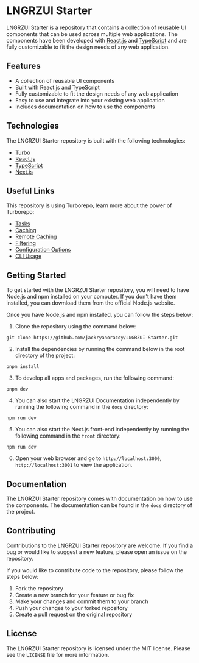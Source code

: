 # LNGRZUI Starter

LNGRZUI Starter is a repository that contains a collection of reusable UI components that can be used across multiple web applications. The components have been developed with [React.js](https://reactjs.org/) and [TypeScript](https://www.typescriptlang.org/) and are fully customizable to fit the design needs of any web application.

## Features

- A collection of reusable UI components
- Built with React.js and TypeScript
- Fully customizable to fit the design needs of any web application
- Easy to use and integrate into your existing web application
- Includes documentation on how to use the components

## Technologies

The LNGRZUI Starter repository is built with the following technologies:

- [Turbo](https://turbo.build/)
- [React.js](https://reactjs.org/)
- [TypeScript](https://www.typescriptlang.org/)
- [Next.js](https://nextjs.org/)

## Useful Links

This repository is using Turborepo, learn more about the power of Turborepo:

- [Tasks](https://turbo.build/repo/docs/core-concepts/monorepos/running-tasks)
- [Caching](https://turbo.build/repo/docs/core-concepts/caching)
- [Remote Caching](https://turbo.build/repo/docs/core-concepts/remote-caching)
- [Filtering](https://turbo.build/repo/docs/core-concepts/monorepos/filtering)
- [Configuration Options](https://turbo.build/repo/docs/reference/configuration)
- [CLI Usage](https://turbo.build/repo/docs/reference/command-line-reference)

## Getting Started

To get started with the LNGRZUI Starter repository, you will need to have Node.js and npm installed on your computer. If you don't have them installed, you can download them from the official Node.js website.

Once you have Node.js and npm installed, you can follow the steps below:

1. Clone the repository using the command below:

```
git clone https://github.com/jackryanoracoy/LNGRZUI-Starter.git
```

2. Install the dependencies by running the command below in the root directory of the project:

```
pnpm install
```

3. To develop all apps and packages, run the following command:

```
pnpm dev
```

4. You can also start the LNGRZUI Documentation independently by running the following command in the `docs` directory:

```
npm run dev
```

5. You can also start the Next.js front-end independently by running the following command in the `front` directory:

```
npm run dev
```

6. Open your web browser and go to `http://localhost:3000`, `http://localhost:3001` to view the application.

## Documentation

The LNGRZUI Starter repository comes with documentation on how to use the components. The documentation can be found in the `docs` directory of the project.

## Contributing

Contributions to the LNGRZUI Starter repository are welcome. If you find a bug or would like to suggest a new feature, please open an issue on the repository.

If you would like to contribute code to the repository, please follow the steps below:

1. Fork the repository
2. Create a new branch for your feature or bug fix
3. Make your changes and commit them to your branch
4. Push your changes to your forked repository
5. Create a pull request on the original repository

## License

The LNGRZUI Starter repository is licensed under the MIT license. Please see the `LICENSE` file for more information.

